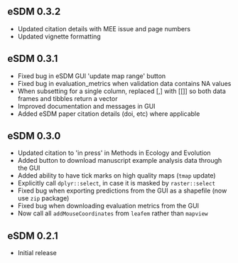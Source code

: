 ## eSDM 0.3.2
* Updated citation details with MEE issue and page numbers
* Updated vignette formatting 

## eSDM 0.3.1
* Fixed bug in eSDM GUI 'update map range' button
* Fixed bug in evaluation_metrics when validation data contains NA values
* When subsetting for a single column, replaced [,] with [[]] so both data frames and tibbles return a vector
* Improved documentation and messages in GUI
* Added eSDM paper citation details (doi, etc) where applicable

## eSDM 0.3.0
* Updated citation to 'in press' in Methods in Ecology and Evolution
* Added button to download manuscript example analysis data through the GUI
* Added ability to have tick marks on high quality maps (`tmap` update)
* Explicitly call `dplyr::select`, in case it is masked by `raster::select`
* Fixed bug when exporting predictions from the GUI as a shapefile (now use `zip` package)
* Fixed bug when downloading evaluation metrics from the GUI
* Now call all `addMouseCoordinates` from `leafem` rather than `mapview`

## eSDM 0.2.1
* Initial release
